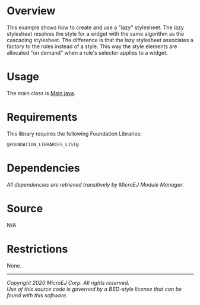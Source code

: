 # Overview

This example shows how to create and use a "lazy" stylesheet.
The lazy stylesheet resolves the style for a widget with the same algorithm
as the cascading stylesheet. The difference is that the lazy stylesheet
associates a factory to the rules instead of a style. This way the style
elements are allocated "on demand" when a rule's selector applies to a
widget.

# Usage

The main class is [Main.java](/src/main/java/com/microej/example/mwt/lazystylesheet/Main.java).

# Requirements

This library requires the following Foundation Libraries:

    @FOUNDATION_LIBRARIES_LIST@

# Dependencies

_All dependencies are retrieved transitively by MicroEJ Module Manager_.


# Source

N/A

# Restrictions

None.

---  
_Copyright 2020 MicroEJ Corp. All rights reserved._  
_Use of this source code is governed by a BSD-style license that can be found with this software._  
